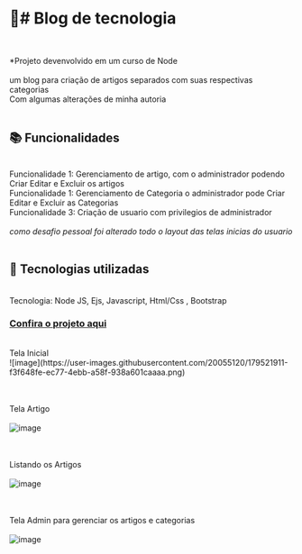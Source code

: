 <h1>📝# Blog de tecnologia </h1><br>

*Projeto devenvolvido em um curso de Node<br>
<br>
um blog para criação de artigos separados com suas respectivas categorias <br>
Com algumas alterações de minha autoria<br><br>


<h2>📚 Funcionalidades</h2><br>
Funcionalidade 1: Gerenciamento de artigo, com o administrador podendo Criar Editar e Excluir os artigos<br>
Funcionalidade 1: Gerenciamento de Categoria o administrador pode Criar Editar e Excluir as Categorias<br>
Funcionalidade 3: Criação de usuario com privilegios de administrador<br>
<br>
<i>como desafio pessoal foi alterado todo o layout das telas inicias do usuario</i><br><br>

<h2>🔧 Tecnologias utilizadas</h2><br>
Tecnologia: Node JS, Ejs, Javascript, Html/Css , Bootstrap

  <h3><a href="https://youtu.be/ZWxi7H6Kqk4">Confira o projeto aqui </a> </h3>

<br>
Tela Inicial
  <br>
![image](https://user-images.githubusercontent.com/20055120/179521911-f3f648fe-ec77-4ebb-a58f-938a601caaaa.png)

<br><br>
Tela Artigo
  <br> <br>
![image](https://user-images.githubusercontent.com/20055120/179521128-2fe9e332-80eb-4fb6-a4a6-6434e35de1f3.png)

<br> <br>
Listando os Artigos
  <br> <br>
![image](https://user-images.githubusercontent.com/20055120/179521203-9d74e13d-fe44-4090-a2ec-cddf49273f9f.png)

  <br> <br>
Tela Admin para gerenciar os artigos e categorias
  <br> <br>
![image](https://user-images.githubusercontent.com/20055120/179521270-3dde8587-8078-45b3-8402-ea49791e4dc4.png)




